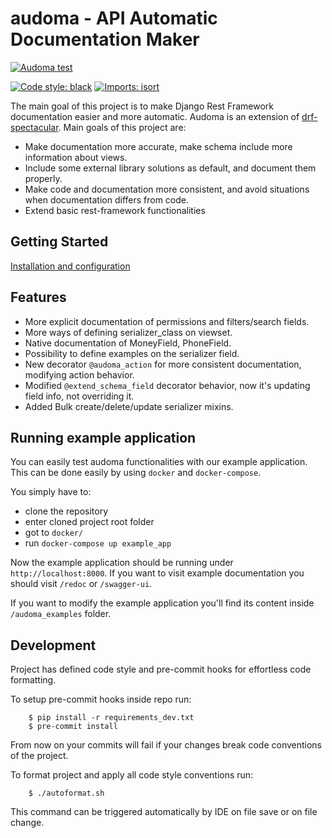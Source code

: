 # audoma - API Automatic Documentation Maker


[![Audoma test](https://github.com/Iteo/audoma/actions/workflows/test.yml/badge.svg?branch=main)](https://github.com/Iteo/audoma/actions/workflows/test.yml)

[![Code style: black](https://img.shields.io/badge/code%20style-black-000000.svg)](https://github.com/psf/black)
[![Imports: isort](https://img.shields.io/badge/%20imports-isort-%231674b1?style=flat&labelColor=ef8336)](https://pycqa.github.io/isort/)

The main goal of this project is to make Django Rest Framework documentation easier and more automatic.
Audoma is an extension of [drf-spectacular](https://github.com/tfranzel/drf-spectacular).
Main goals of this project are:
* Make documentation more accurate, make schema include more information about views.
* Include some external library solutions as default, and document them properly.
* Make code and documentation more consistent, and avoid situations when documentation differs from code.
* Extend basic rest-framework functionalities

Getting Started
----------------

[Installation and configuration](docs/source/installation.rst)


Features
---------
* More explicit documentation of permissions and filters/search fields.
* More ways of defining serializer_class on viewset.
* Native documentation of MoneyField, PhoneField.
* Possibility to define examples on the serializer field.
* New decorator `@audoma_action` for more consistent documentation, modifying action behavior.
* Modified `@extend_schema_field` decorator behavior, now it's updating field info, not overriding it.
* Added Bulk create/delete/update serializer mixins.


Running example application
----------------------------
You can easily test audoma functionalities with our example application.
This can be done easily by using `docker` and `docker-compose`.

You simply have to:
* clone the repository
* enter cloned project root folder
* got to `docker/`
* run `docker-compose up example_app`

Now the example application should be running under `http://localhost:8000`.
If you want to visit example documentation you should visit `/redoc` or `/swagger-ui`.

If you want to modify the example application you'll find its content inside `/audoma_examples` folder.


Development
------------
Project has defined code style and pre-commit hooks for effortless code formatting.

To setup pre-commit hooks inside repo run:
```
    $ pip install -r requirements_dev.txt
    $ pre-commit install
```
From now on your commits will fail if your changes break code conventions of the project.

To format project and apply all code style conventions run:
```
    $ ./autoformat.sh
```
This command can be triggered automatically by IDE on file save or on file change.
